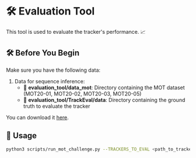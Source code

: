 # 🛠️ Evaluation Tool

This tool is used to evaluate the tracker's performance. 📈

## 🛠️ Before You Begin

Make sure you have the following data:

1. Data for sequence inference:
   - 📁 **evaluation_tool/data_mot**: Directory containing the MOT dataset (MOT20-01, MOT20-02, MOT20-03, MOT20-05)
   - 📁 **evaluation_tool/TrackEval/data**: Directory containing the ground truth to evaluate the tracker

You can download it [here](https://drive.google.com/drive/folders/1fx_3wimHxZl4lxRDApQJRrPbkaD4abG4?usp=drive_link).
## 🚀 Usage

```bash
python3 scripts/run_mot_challenge.py --TRACKERS_TO_EVAL <path_to_tracker_output> --iou_thresh <iou_threshold>
```

